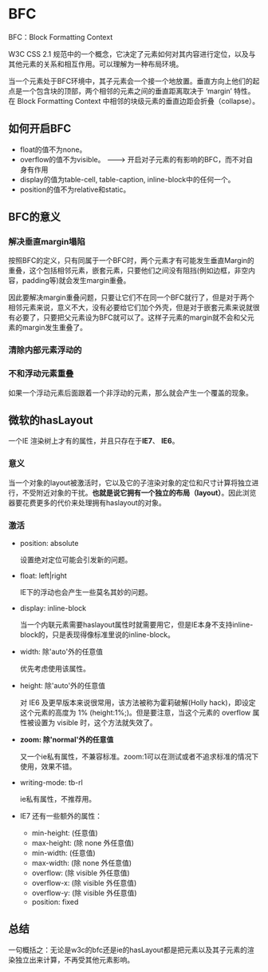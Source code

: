 # BFC

BFC：Block Formatting Context

W3C CSS 2.1 规范中的一个概念，它决定了元素如何对其内容进行定位，以及与其他元素的关系和相互作用。可以理解为一种布局环境。

当一个元素处于BFC环境中，其子元素会一个接一个地放置。垂直方向上他们的起点是一个包含块的顶部，两个相邻的元素之间的垂直距离取决于 ‘margin’ 特性。在 Block Formatting Context 中相邻的块级元素的垂直边距会折叠（collapse）。

## 如何开启BFC

* float的值不为none。
* overflow的值不为visible。 ---> 开启对子元素的有影响的BFC，而不对自身有作用
* display的值为table-cell, table-caption, inline-block中的任何一个。
* position的值不为relative和static。

## BFC的意义

### 解决垂直margin塌陷

按照BFC的定义，只有同属于一个BFC时，两个元素才有可能发生垂直Margin的重叠，这个包括相邻元素，嵌套元素，只要他们之间没有阻挡(例如边框，非空内容，padding等)就会发生margin重叠。

因此要解决margin重叠问题，只要让它们不在同一个BFC就行了，但是对于两个相邻元素来说，意义不大，没有必要给它们加个外壳，但是对于嵌套元素来说就很有必要了，只要把父元素设为BFC就可以了。这样子元素的margin就不会和父元素的margin发生重叠了。

### 清除内部元素浮动的

### 不和浮动元素重叠

如果一个浮动元素后面跟着一个非浮动的元素，那么就会产生一个覆盖的现象。


## 微软的hasLayout

一个IE 渲染树上才有的属性，并且只存在于**IE7**、 **IE6**。

### 意义

当一个对象的layout被激活时，它以及它的子渲染对象的定位和尺寸计算将独立进行，不受附近对象的干扰。**也就是说它拥有一个独立的布局（layout）**。因此浏览器要花费更多的代价来处理拥有haslayout的对象。

### 激活

* position: absolute

    设置绝对定位可能会引发新的问题。

* float: left|right

    IE下的浮动也会产生一些莫名其妙的问题。

* display: inline-block

    当一个内联元素需要haslayout属性时就需要用它，但是IE本身不支持inline-block的，只是表现得像标准里说的inline-block。

* width: 除'auto'外的任意值

    优先考虑使用该属性。

* height: 除'auto'外的任意值

    对 IE6 及更早版本来说很常用，该方法被称为霍莉破解(Holly hack)，即设定这个元素的高度为 1% (height:1%;)。但是要注意，当这个元素的 overflow 属性被设置为 visible 时，这个方法就失效了。

* **zoom: 除'normal'外的任意值**

    又一个ie私有属性，不兼容标准。zoom:1可以在测试或者不追求标准的情况下使用，效果不错。

* writing-mode: tb-rl

    ie私有属性，不推荐用。

* IE7 还有一些额外的属性：

   * min-height: (任意值)
   * max-height: (除 none 外任意值)
   * min-width: (任意值)
   * max-width: (除 none 外任意值)
   * overflow: (除 visible 外任意值)
   * overflow-x: (除 visible 外任意值)
   * overflow-y: (除 visible 外任意值)
   * position: fixed

## 总结

一句概括之：无论是w3c的bfc还是ie的hasLayout都是把元素以及其子元素的渲染独立出来计算，不再受其他元素影响。